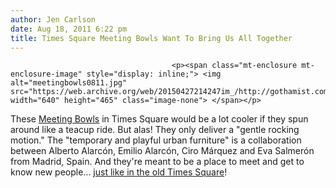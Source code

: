 ```yaml
---
author: Jen Carlson
date: Aug 18, 2011 6:22 pm
title: Times Square Meeting Bowls Want To Bring Us All Together
---
```


	
										<p><span class="mt-enclosure mt-enclosure-image" style="display: inline;"> <img alt="meetingbowls0811.jpg" src="https://web.archive.org/web/20150427214247im_/http://gothamist.com/attachments/arts_jen/meetingbowls0811.jpg" width="640" height="465" class="image-none"> </span></p>

<p>These <a href="https://web.archive.org/web/20150427214247/http://www.timessquarenyc.org/about_us/art_ts.html#meetingbowls">Meeting Bowls</a> in Times Square would be a lot cooler if they spun around like a teacup ride. But alas! They only deliver a &quot;gentle rocking motion.&quot; The &quot;temporary and playful urban furniture&quot; is a collaboration between Alberto Alarc&#xF3;n, Emilio Alarc&#xF3;n, Ciro M&#xE1;rquez and Eva Salmer&#xF3;n from Madrid, Spain. And they&apos;re meant to be a place to meet and get to know new people... <a href="https://web.archive.org/web/20150427214247/http://gothamist.com/2010/11/08/flashback_times_square_1986.php#photo-1">just like in the old Times Square</a>!</p>					
										
									
				